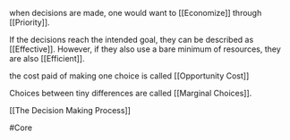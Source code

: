 when decisions are made, one would want to [[Economize]] through [[Priority]].

If the decisions reach the intended goal, they can be described as [[Effective]].
However, if they also use a bare minimum of resources, they are also [[Efficient]].

the cost paid of making one choice is called [[Opportunity Cost]]

Choices between tiny differences are called [[Marginal Choices]].

[[The Decision Making Process]]

#Core 